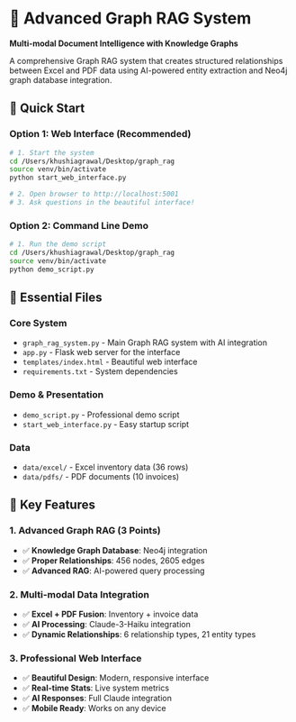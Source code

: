 # 🎯 Advanced Graph RAG System

**Multi-modal Document Intelligence with Knowledge Graphs**

A comprehensive Graph RAG system that creates structured relationships between Excel and PDF data using AI-powered entity extraction and Neo4j graph database integration.

## 🚀 Quick Start 

### **Option 1: Web Interface (Recommended)**
```bash
# 1. Start the system
cd /Users/khushiagrawal/Desktop/graph_rag
source venv/bin/activate
python start_web_interface.py

# 2. Open browser to http://localhost:5001
# 3. Ask questions in the beautiful interface!
```

### **Option 2: Command Line Demo**
```bash
# 1. Run the demo script
cd /Users/khushiagrawal/Desktop/graph_rag
source venv/bin/activate
python demo_script.py
```

## 📁 Essential Files

### **Core System**
- `graph_rag_system.py` - Main Graph RAG system with AI integration
- `app.py` - Flask web server for the interface
- `templates/index.html` - Beautiful web interface
- `requirements.txt` - System dependencies

### **Demo & Presentation**
- `demo_script.py` - Professional demo script 
- `start_web_interface.py` - Easy startup script

### **Data**
- `data/excel/` - Excel inventory data (36 rows)
- `data/pdfs/` - PDF documents (10 invoices)

## 🎯 Key Features 

### **1. Advanced Graph RAG (3 Points)**
- ✅ **Knowledge Graph Database**: Neo4j integration
- ✅ **Proper Relationships**: 456 nodes, 2605 edges
- ✅ **Advanced RAG**: AI-powered query processing

### **2. Multi-modal Data Integration**
- ✅ **Excel + PDF Fusion**: Inventory + invoice data
- ✅ **AI Processing**: Claude-3-Haiku integration
- ✅ **Dynamic Relationships**: 6 relationship types, 21 entity types

### **3. Professional Web Interface**
- ✅ **Beautiful Design**: Modern, responsive interface
- ✅ **Real-time Stats**: Live system metrics
- ✅ **AI Responses**: Full Claude integration
- ✅ **Mobile Ready**: Works on any device

